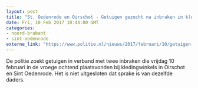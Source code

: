 ```yaml
---
layout: post
title: "St. Oedenrode en Oirschot - Getuigen gezocht na inbraken in kledingwinkels"
date: Fri, 10 Feb 2017 10:44:00 GMT
categories: 
- noord-brabant 
- sint-oedenrode 
externe_link: "https://www.politie.nl/nieuws/2017/februari/10/getuigen-gezocht-na-inbraken-in-kledingwinkels.html"
---
```


De politie zoekt getuigen in verband met twee inbraken die vrijdag 10 februari in de vroege ochtend plaatsvonden bij kledingwinkels in Oirschot en Sint Oedenrode. Het is niet uitgesloten dat sprake is van dezelfde daders.

